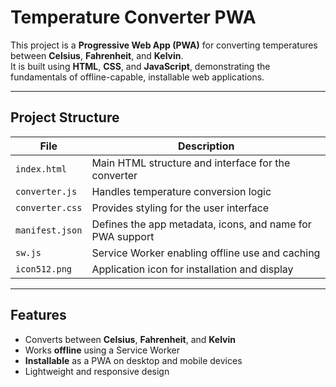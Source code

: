 # Temperature Converter PWA

This project is a **Progressive Web App (PWA)** for converting temperatures between **Celsius**, **Fahrenheit**, and **Kelvin**.  
It is built using **HTML**, **CSS**, and **JavaScript**, demonstrating the fundamentals of offline-capable, installable web applications.

---

## Project Structure

| File | Description |
|------|-------------|
| `index.html` | Main HTML structure and interface for the converter |
| `converter.js` | Handles temperature conversion logic |
| `converter.css` | Provides styling for the user interface |
| `manifest.json` | Defines the app metadata, icons, and name for PWA support |
| `sw.js` | Service Worker enabling offline use and caching |
| `icon512.png` | Application icon for installation and display |

---

## Features

- Converts between **Celsius**, **Fahrenheit**, and **Kelvin**
- Works **offline** using a Service Worker
- **Installable** as a PWA on desktop and mobile devices
- Lightweight and responsive design
